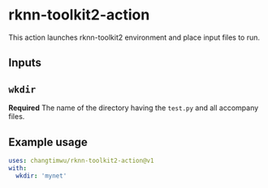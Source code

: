 # rknn-toolkit2-action

This action launches rknn-toolkit2 environment and place input files to run.

## Inputs

## `wkdir`

**Required** The name of the directory having the `test.py` and all accompany files.

## Example usage
```yaml
uses: changtimwu/rknn-toolkit2-action@v1
with:
  wkdir: 'mynet'
```
